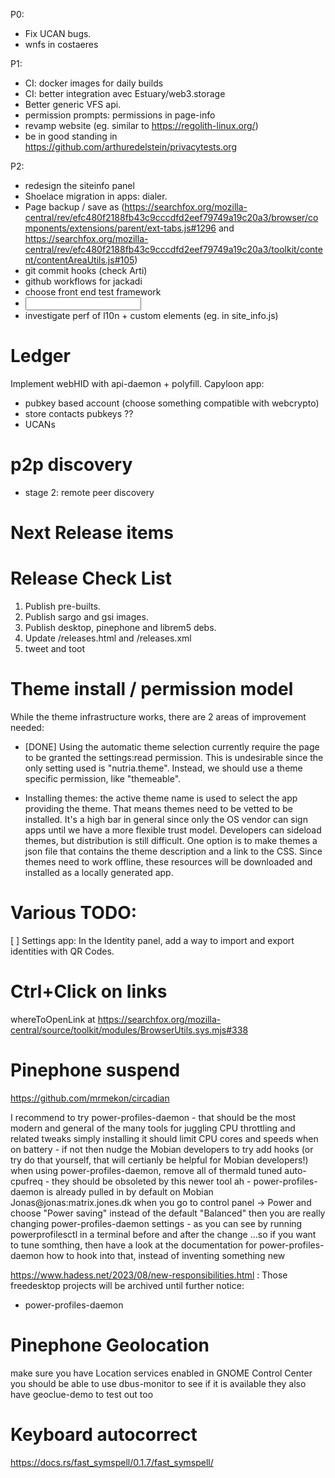 P0:
- Fix UCAN bugs.
- wnfs in costaeres

P1:
- CI: docker images for daily builds
- CI: better integration avec Estuary/web3.storage
- Better generic VFS api.
- permission prompts: permissions in page-info
- revamp website (eg. similar to https://regolith-linux.org/)
- be in good standing in https://github.com/arthuredelstein/privacytests.org

P2:
- redesign the siteinfo panel
- Shoelace migration in apps: dialer.
- Page backup / save as (https://searchfox.org/mozilla-central/rev/efc480f2188fb43c9cccdfd2eef79749a19c20a3/browser/components/extensions/parent/ext-tabs.js#1296 and https://searchfox.org/mozilla-central/rev/efc480f2188fb43c9cccdfd2eef79749a19c20a3/toolkit/content/contentAreaUtils.js#105)
- git commit hooks (check Arti)
- github workflows for jackadi
- choose front end test framework
- <input type=datetime-local|time|date>
- investigate perf of l10n + custom elements (eg. <sl-select> in site_info.js)

Ledger
======
Implement webHID with api-daemon + polyfill.
Capyloon app:
- pubkey based account (choose something compatible with webcrypto)
- store contacts pubkeys ??
- UCANs

p2p discovery
=============
- stage 2: remote peer discovery

Next Release items
==================

Release Check List
==================
1. Publish pre-builts.
2. Publish sargo and gsi images.
3. Publish desktop, pinephone and librem5 debs.
4. Update /releases.html and /releases.xml
5. tweet and toot


Theme install / permission model
================================

While the theme infrastructure works, there are 2 areas of improvement needed:

- [DONE] Using the automatic theme selection currently require the page to be granted the settings:read permission. This is undesirable since the only setting used is "nutria.theme". Instead, we should use a theme specific permission, like "themeable".

- Installing themes: the active theme name is used to select the app providing the theme. That means themes need to be vetted to be installed. It's a high bar in general since only the OS vendor can sign apps until we have a more flexible trust model. Developers can sideload themes, but distribution is still difficult. One option is to make themes a json file that contains the theme description and a link to the CSS. Since themes need to work offline, these resources will be downloaded and installed as a locally generated app.

Various TODO:
============
[ ] Settings app: In the Identity panel, add a way to import and export identities with QR Codes.


Ctrl+Click on links
===================
whereToOpenLink at https://searchfox.org/mozilla-central/source/toolkit/modules/BrowserUtils.sys.mjs#338

Pinephone suspend
=================
https://github.com/mrmekon/circadian

I recommend to try power-profiles-daemon - that should be the most modern and general of the many tools for juggling CPU throttling and related tweaks
simply installing it should limit CPU cores and speeds when on battery - if not then nudge the Mobian developers to try add hooks (or try do that yourself, that will certianly be helpful for Mobian developers!)
when using power-profiles-daemon, remove all of thermald tuned auto-cpufreq - they should be obsoleted by this newer tool
ah - power-profiles-daemon is already pulled in by default on Mobian
Jonas@jonas:matrix.jones.dk
when you go to control panel -> Power and choose "Power saving" instead of the default "Balanced" then you are really changing power-profiles-daemon settings - as you can see by running powerprofilesctl in a terminal before and after the change
...so if you want to tune somthing, then have a look at the documentation for power-profiles-daemon how to hook into that, instead of inventing something new

https://www.hadess.net/2023/08/new-responsibilities.html :
Those freedesktop projects will be archived until further notice:
- power-profiles-daemon

Pinephone Geolocation
=====================
make sure you have Location services enabled in GNOME Control Center
you should be able to use dbus-monitor to see if it is available
they also have geoclue-demo to test out too

Keyboard autocorrect
====================
https://docs.rs/fast_symspell/0.1.7/fast_symspell/
